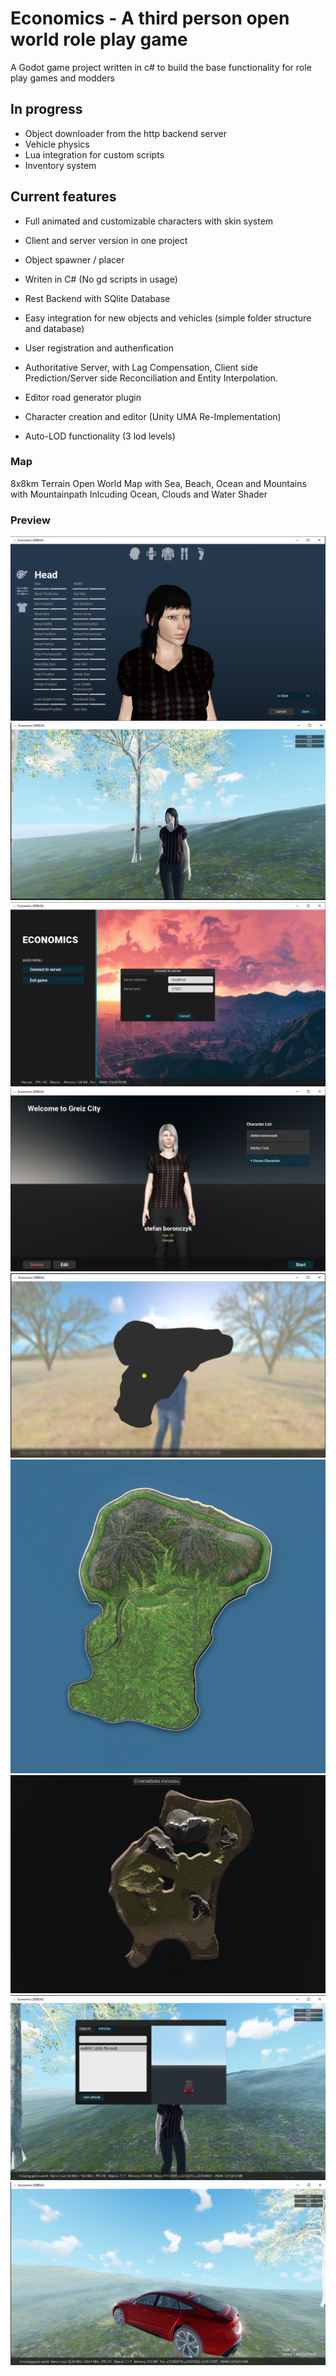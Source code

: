 # Economics - A third person open world role play game

A Godot game project written in c# to build the base functionality for role play games and modders

## In progress
- Object downloader from the http backend server
- Vehicle physics
- Lua integration for custom scripts
- Inventory system

## Current features
- Full animated and customizable characters with skin system

- Client and server version in one project
- Object spawner / placer
- Writen in C# (No gd scripts in usage)
- Rest Backend with SQlite Database
- Easy integration for new objects and vehicles (simple folder structure and database)
- User registration and authenfication
- Authoritative Server, with Lag Compensation, Client side Prediction/Server side Reconciliation and Entity Interpolation.
- Editor road generator plugin 
- Character creation and editor (Unity UMA Re-Implementation)
- Auto-LOD functionality (3 lod levels)

### Map

8x8km Terrain Open World Map with Sea, Beach, Ocean and Mountains with Mountainpath
Inlcuding Ocean, Clouds and Water Shader

### Preview
![Char editor](/screenshots/char_editor.png?raw=true "Char editor")
![Ingame character](/screenshots/ingame.png?raw=true "Ingame character")
![Server browser](/screenshots/server_browser.png?raw=true "Server browser")
![Char selector](/screenshots/char_selector.png?raw=true "Char selector")
![Ingame map](/screenshots/map.png?raw=true "Ingame map")
![Map Front](/screenshots/map_up.png?raw=true "Map Front")
![Map 3D](/screenshots/map_3d.png?raw=true "Map 3d")
![Object spawner](/screenshots/spawner.png?raw=true "Object spawner")
![Vehilcles](/screenshots/vehicles.png?raw=true "Vehilcles")

